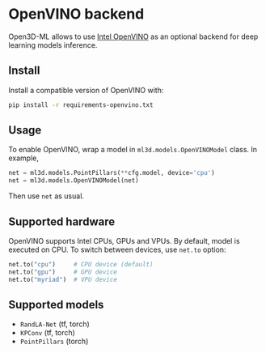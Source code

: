 # OpenVINO backend

Open3D-ML allows to use [Intel
OpenVINO](https://github.com/openvinotoolkit/openvino) as an optional backend for deep learning models inference.

## Install

Install a compatible version of OpenVINO with:

```sh
pip install -r requirements-openvino.txt
```

## Usage

To enable OpenVINO, wrap a model in `ml3d.models.OpenVINOModel` class. In example,

```python
net = ml3d.models.PointPillars(**cfg.model, device='cpu')
net = ml3d.models.OpenVINOModel(net)
```

Then use `net` as usual.

## Supported hardware

OpenVINO supports Intel CPUs, GPUs and VPUs. By default, model is executed on CPU.
To switch between devices, use `net.to` option:

```python
net.to("cpu")     # CPU device (default)
net.to("gpu")     # GPU device
net.to("myriad")  # VPU device
```

## Supported models

* `RandLA-Net` (tf, torch)
* `KPConv` (tf, torch)
* `PointPillars` (torch)
